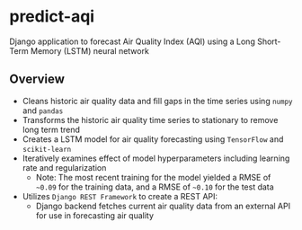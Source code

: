 # predict-aqi
Django application to forecast Air Quality Index (AQI) using a Long Short-Term Memory (LSTM) neural network

## Overview
- Cleans historic air quality data and fill gaps in the time series using `numpy` and `pandas`
- Transforms the historic air quality time series to stationary to remove long term trend
- Creates a LSTM model for air quality forecasting using `TensorFlow` and `scikit-learn`
- Iteratively examines effect of model hyperparameters including learning rate and regularization
  - Note: The most recent training for the model yielded a RMSE of `~0.09` for the training data, and a RMSE of `~0.10` for the test data
- Utilizes `Django REST Framework` to create a REST API:
  - Django backend fetches current air quality data from an external API for use in forecasting air quality
